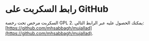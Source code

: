# رابط السكربت على GitHub

السكربت مرخص تحت رخصة GPL 2. يمكنك الحصول عليه عبر الرابط التالي: [https://github.com/mhsabbagh/mujallad](https://github.com/mhsabbagh/mujallad).
